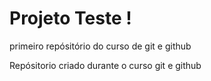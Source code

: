 # Projeto Teste !
 primeiro repósitório do curso de git e github

Repósitorio criado durante o curso git e github
